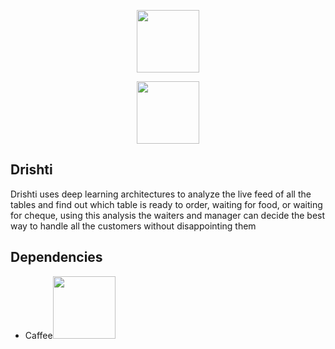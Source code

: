 <p align="center"><img src="https://i.imgur.com/NXgkPSs.png" width="100" /></p>
<p align="center"><img src="https://raw.githubusercontent.com/dwyl/repo-badges/master/highresPNGs/build-passing.png" width="100" /></p>


<h2>Drishti</h2>
Drishti uses deep learning architectures to analyze the live feed of all the tables and find out which table is ready to order, waiting for food, or waiting for cheque, using this analysis the waiters and manager can decide the best way to handle all the customers without disappointing them

## Dependencies
<ul>
  <li><p >Caffee<a href="#" align="right"><img src="https://camo.githubusercontent.com/6bcb2a5bacdee6fffb24776a79c21bc3eae19ecc/68747470733a2f2f696d672e736869656c64732e696f2f62616467652f6170692d7265666572656e63652d626c75652e737667" width="100" /></a></p></li>
</ul>
